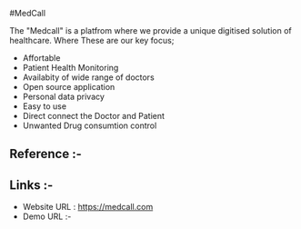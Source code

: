 #MedCall

The "Medcall" is a platfrom where we provide a unique digitised solution of healthcare.
Where These are our key focus;
- Affortable
- Patient Health Monitoring
- Availabity of wide range of doctors
- Open source application
- Personal data privacy 
- Easy to use  
- Direct connect the Doctor and Patient 
- Unwanted Drug consumtion control

## Reference :- 


## Links :- 
- Website URL : https://medcall.com
- Demo URL :- 
